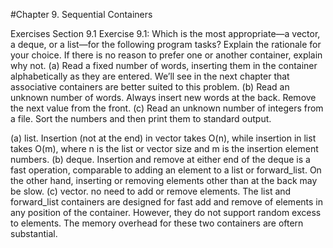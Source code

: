 #Chapter 9. Sequential Containers

Exercises Section 9.1
Exercise 9.1: Which is the most appropriate—a vector, a deque, or a
list—for the following program tasks? Explain the rationale for your choice.
If there is no reason to prefer one or another container, explain why not.
(a) Read a fixed number of words, inserting them in the container
alphabetically as they are entered. We’ll see in the next chapter that
associative containers are better suited to this problem.
(b) Read an unknown number of words. Always insert new words at the
back. Remove the next value from the front.
(c) Read an unknown number of integers from a file. Sort the numbers and
then print them to standard output.

(a) list. Insertion (not at the end) in vector takes O(n), while insertion in list takes O(m), where n is the list or vector size and m is the insertion element numbers.
(b) deque. Insertion and remove at either end of the deque is a fast operation, comparable to adding an element to a list or forward_list. On the other hand, inserting or removing elements other than at the back may be slow.
(c) vector. no need to add or remove elements. The list and forward_list containers are designed for fast add and remove of elements in any position of the container. However, they do not support random excess to elements. The memory overhead for these two containers are oftern substantial. 

